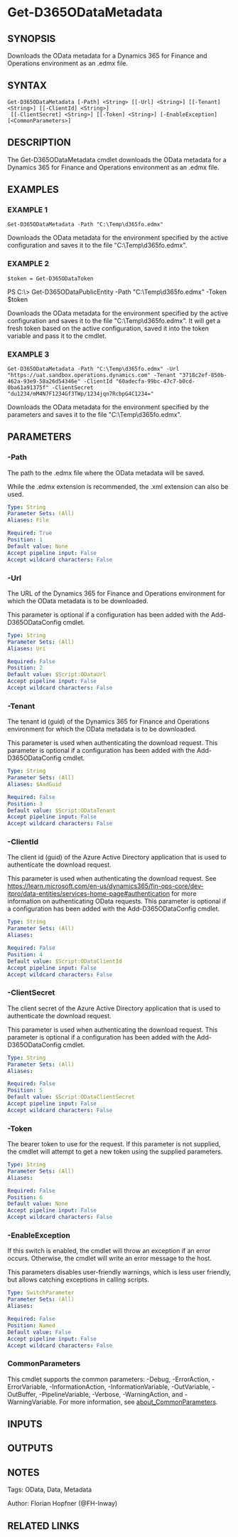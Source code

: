 ﻿---
external help file: d365fo.integrations-help.xml
Module Name: d365fo.integrations
online version:
schema: 2.0.0
---

# Get-D365ODataMetadata

## SYNOPSIS
Downloads the OData metadata for a Dynamics 365 for Finance and Operations environment as an .edmx file.

## SYNTAX

```
Get-D365ODataMetadata [-Path] <String> [[-Url] <String>] [[-Tenant] <String>] [[-ClientId] <String>]
 [[-ClientSecret] <String>] [[-Token] <String>] [-EnableException] [<CommonParameters>]
```

## DESCRIPTION
The Get-D365ODataMetadata cmdlet downloads the OData metadata for a Dynamics 365 for Finance and Operations environment as an .edmx file.

## EXAMPLES

### EXAMPLE 1
```
Get-D365ODataMetadata -Path "C:\Temp\d365fo.edmx"
```

Downloads the OData metadata for the environment specified by the active configuration and saves it to the file "C:\Temp\d365fo.edmx".

### EXAMPLE 2
```
$token = Get-D365ODataToken
```

PS C:\\\> Get-D365ODataPublicEntity -Path "C:\Temp\d365fo.edmx" -Token $token

Downloads the OData metadata for the environment specified by the active configuration and saves it to the file "C:\Temp\d365fo.edmx".
It will get a fresh token based on the active configuration, saved it into the token variable and pass it to the cmdlet.

### EXAMPLE 3
```
Get-D365ODataMetadata -Path "C:\Temp\d365fo.edmx" -Url "https://uat.sandbox.operations.dynamics.com" -Tenant "3718c2ef-850b-462a-93e9-58a26d54346e" -ClientId "60adecfa-99bc-47c7-b0cd-0ba61a91375f" -ClientSecret "du1234/mM4N7F1234Gf3TWp/1234jqn7RcbpG4C1234="
```

Downloads the OData metadata for the environment specified by the parameters and saves it to the file "C:\Temp\d365fo.edmx".

## PARAMETERS

### -Path
The path to the .edmx file where the OData metadata will be saved.

While the .edmx extension is recommended, the .xml extension can also be used.

```yaml
Type: String
Parameter Sets: (All)
Aliases: File

Required: True
Position: 1
Default value: None
Accept pipeline input: False
Accept wildcard characters: False
```

### -Url
The URL of the Dynamics 365 for Finance and Operations environment for which the OData metadata is to be downloaded.

This parameter is optional if a configuration has been added with the Add-D365ODataConfig cmdlet.

```yaml
Type: String
Parameter Sets: (All)
Aliases: Uri

Required: False
Position: 2
Default value: $Script:ODataUrl
Accept pipeline input: False
Accept wildcard characters: False
```

### -Tenant
The tenant id (guid) of the Dynamics 365 for Finance and Operations environment for which the OData metadata is to be downloaded.

This parameter is used when authenticating the download request.
This parameter is optional if a configuration has been added with the Add-D365ODataConfig cmdlet.

```yaml
Type: String
Parameter Sets: (All)
Aliases: $AadGuid

Required: False
Position: 3
Default value: $Script:ODataTenant
Accept pipeline input: False
Accept wildcard characters: False
```

### -ClientId
The client id (guid) of the Azure Active Directory application that is used to authenticate the download request.

This parameter is used when authenticating the download request.
See https://learn.microsoft.com/en-us/dynamics365/fin-ops-core/dev-itpro/data-entities/services-home-page#authentication for more information on authenticating OData requests.
This parameter is optional if a configuration has been added with the Add-D365ODataConfig cmdlet.

```yaml
Type: String
Parameter Sets: (All)
Aliases:

Required: False
Position: 4
Default value: $Script:ODataClientId
Accept pipeline input: False
Accept wildcard characters: False
```

### -ClientSecret
The client secret of the Azure Active Directory application that is used to authenticate the download request.

This parameter is used when authenticating the download request.
This parameter is optional if a configuration has been added with the Add-D365ODataConfig cmdlet.

```yaml
Type: String
Parameter Sets: (All)
Aliases:

Required: False
Position: 5
Default value: $Script:ODataClientSecret
Accept pipeline input: False
Accept wildcard characters: False
```

### -Token
The bearer token to use for the request.
If this parameter is not supplied, the cmdlet will attempt to get a new token using the supplied parameters.

```yaml
Type: String
Parameter Sets: (All)
Aliases:

Required: False
Position: 6
Default value: None
Accept pipeline input: False
Accept wildcard characters: False
```

### -EnableException
If this switch is enabled, the cmdlet will throw an exception if an error occurs.
Otherwise, the cmdlet will write an error message to the host.

This parameters disables user-friendly warnings, which is less user friendly, but allows catching exceptions in calling scripts.

```yaml
Type: SwitchParameter
Parameter Sets: (All)
Aliases:

Required: False
Position: Named
Default value: False
Accept pipeline input: False
Accept wildcard characters: False
```

### CommonParameters
This cmdlet supports the common parameters: -Debug, -ErrorAction, -ErrorVariable, -InformationAction, -InformationVariable, -OutVariable, -OutBuffer, -PipelineVariable, -Verbose, -WarningAction, and -WarningVariable. For more information, see [about_CommonParameters](http://go.microsoft.com/fwlink/?LinkID=113216).

## INPUTS

## OUTPUTS

## NOTES
Tags: OData, Data, Metadata

Author: Florian Hopfner (@FH-Inway)

## RELATED LINKS
